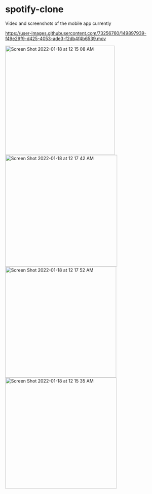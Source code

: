 # spotify-clone




Video and screenshots of the mobile app currently

https://user-images.githubusercontent.com/73256760/149897939-f49e29f9-d425-4053-ade3-f2db4f4b6539.mov

<img width="345" alt="Screen Shot 2022-01-18 at 12 15 08 AM" src="https://user-images.githubusercontent.com/73256760/149897946-90123b60-3c4c-42a1-9861-1d7a45cec71d.png">
<img width="353" alt="Screen Shot 2022-01-18 at 12 17 42 AM" src="https://user-images.githubusercontent.com/73256760/149897964-5e9bf780-95f2-48c4-95be-480ccb678cb5.png">
<img width="350" alt="Screen Shot 2022-01-18 at 12 17 52 AM" src="https://user-images.githubusercontent.com/73256760/149898022-39d9f4cf-faf2-415b-9dec-5f86fb46f77a.png">
<img width="351" alt="Screen Shot 2022-01-18 at 12 15 35 AM" src="https://user-images.githubusercontent.com/73256760/149898029-b17d2a1f-99ac-4b4e-98d9-d22249774574.png">
